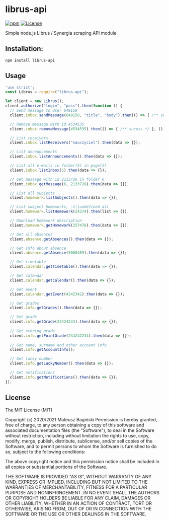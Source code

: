 # librus-api
[![npm](https://img.shields.io/npm/v/librus-api.svg?style=flat)](https://www.npmjs.com/package/librus-api)
[![License](https://img.shields.io/badge/license-MIT-green.svg?style=flat)](http://opensource.org/licenses/MIT)

Simple node.js Librus / Synergia scraping API module

## Installation:
```
npm install librus-api
```

## Usage
```javascript
'use strict';
const Librus = require("librus-api");

let client = new Librus();
client.authorize("login", "pass").then(function () {
  // Send message to User 648158
  client.inbox.sendMessage(648158, "title", "body").then(() => { /** sucess */ }, () => { /** fail **/ });

  // Remove message with id 4534535
  client.inbox.removeMessage(4534535).then(() => { /** sucess */ }, () => { /** fail **/ });

  // List receivers
  client.inbox.listReceivers("nauczyciel").then(data => {});

  // List announcements
  client.inbox.listAnnouncements().then(data => {});

  // List all e-mails in folder(5) in page(2)
  client.inbox.listInbox(5).then(data => {});

  // Get message with id 2133726 in folder 6
  client.inbox.getMessage(6, 2133726).then(data => {});

  // List all subjects
  client.homework.listSubjects().then(data => {});

  // List subject homeworks, -1||undefined all
  client.homework.listHomework(24374).then(list => {});

  // Download homework description
  client.homework.getHomework(257478).then(data => {});

  // Get all absences
  client.absence.getAbsences().then(data => {});

  // Get info about absence
  client.absence.getAbsence(5068489).then(data => {});

  // Get timetable
  client.calendar.getTimetable().then(data => {});

  // Get calendar
  client.calendar.getCalendar().then(data => {});

  // Get event
  client.calendar.getEvent(4242342).then(data => {});

  // Get grades
  client.info.getGrades().then(data => {});

  // Get grade
  client.info.getGrade(23424234).then(data => {});
  
  // Get scoring grade
  client.info.getPointGrade(234242234).then(data => {});
  
  // Get name, surname and other account info
  client.info.getAccountInfo();

  // Get lucky number
  client.info.getLuckyNumber().then(data => {});

  // Get notifications
  client.info.getNotifications().then(data => {});
});

```

## License
The MIT License (MIT)

Copyright (c) 2020/2021 Mateusz Bagiński
Permission is hereby granted, free of charge, to any person obtaining a copy of this software and associated documentation files (the "Software"), to deal in the Software without restriction, including without limitation the rights to use, copy, modify, merge, publish, distribute, sublicense, and/or sell copies of the Software, and to permit persons to whom the Software is furnished to do so, subject to the following conditions:

The above copyright notice and this permission notice shall be included in all copies or substantial portions of the Software.

THE SOFTWARE IS PROVIDED "AS IS", WITHOUT WARRANTY OF ANY KIND, EXPRESS OR IMPLIED, INCLUDING BUT NOT LIMITED TO THE WARRANTIES OF MERCHANTABILITY, FITNESS FOR A PARTICULAR PURPOSE AND NONINFRINGEMENT. IN NO EVENT SHALL THE AUTHORS OR COPYRIGHT HOLDERS BE LIABLE FOR ANY CLAIM, DAMAGES OR OTHER LIABILITY, WHETHER IN AN ACTION OF CONTRACT, TORT OR OTHERWISE, ARISING FROM, OUT OF OR IN CONNECTION WITH THE SOFTWARE OR THE USE OR OTHER DEALINGS IN THE SOFTWARE.
